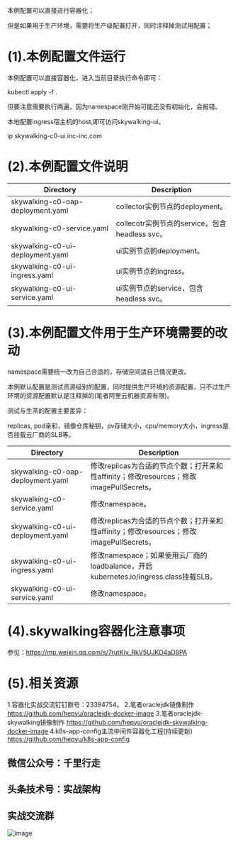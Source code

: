 本例配置可以直接进行容器化；

但是如果用于生产环境，需要将生产级配置打开，同时注释掉测试用配置；

# (1).本例配置文件运行

本例配置可以直接容器化，进入当前目录执行命令即可：

kubectl apply -f .

但要注意需要执行两遍，因为namespace刚开始可能还没有初始化，会报错。

本地配置ingress宿主机的host,即可访问skywalking-ui。

ip skywalking-c0-ui.inc-inc.com

# (2).本例配置文件说明

|              Directory               |                             Description                             | 
| ------------------------------------ | ------------------------------------------------------------------- | 
| skywalking-c0-oap-deployment.yaml |  collector实例节点的deployment。|
| skywalking-c0-service.yaml | collecotr实例节点的service，包含headless svc。 |
| skywalking-c0-ui-deployment.yaml | ui实例节点的deployment。 |
| skywalking-c0-ui-ingress.yaml | ui实例节点的ingress。 |
| skywalking-c0-ui-service.yaml | ui实例节点的service，包含headless svc。 |

# (3).本例配置文件用于生产环境需要的改动

namespace需要统一改为自己合适的，存储空间适自己情况更改。

本例默认配置是测试资源级别的配置，同时提供生产环境的资源配置，只不过生产环境的资源配置默认是注释掉的(笔者阿里云机器资源有限)。

测试与生茶的配置主要差异：

replicas, pod亲和，镜像仓库秘钥，pv存储大小，cpu/memory大小，ingress是否挂载云厂商的SLB等。

|              Directory               |                             Description                             | 
| ------------------------------------ | ------------------------------------------------------------------- | 
| skywalking-c0-oap-deployment.yaml |  修改replicas为合适的节点个数；打开亲和性affinity；修改resources；修改imagePullSecrets。|
| skywalking-c0-service.yaml | 修改namespace。 |
| skywalking-c0-ui-deployment.yaml | 修改replicas为合适的节点个数；打开亲和性affinity；修改resources；修改imagePullSecrets。 |
| skywalking-c0-ui-ingress.yaml | 修改namespace；如果使用云厂商的loadbalance，开启kubernetes.io/ingress.class挂载SLB。 |
| skywalking-c0-ui-service.yaml | 修改namespace。 |

# (4).skywalking容器化注意事项

参见：https://mp.weixin.qq.com/s/7rutKiv_RkV5UJKD4aD8PA

# (5).相关资源

1.容器化实战交流钉钉群号：23394754。
2.笔者oraclejdk镜像制作
https://github.com/hepyu/oraclejdk-docker-image
3.笔者oraclejdk-skywalking镜像制作
https://github.com/hepyu/oraclejdk-skywalking-docker-image
4.k8s-app-config主流中间件容器化工程(持续更新)
https://github.com/hepyu/k8s-app-config

## 微信公众号：千里行走

## 头条技术号：实战架构

## 实战交流群

![image](https://github.com/hepyu/saf/blob/master/images/k8s.png)
